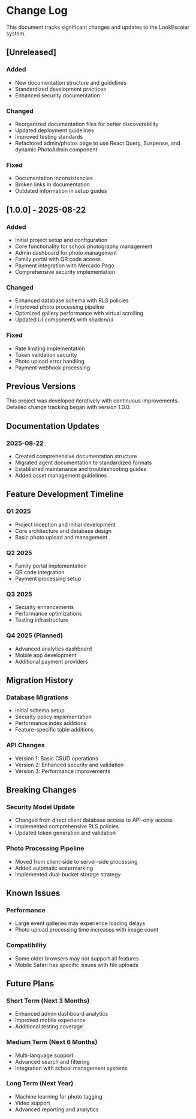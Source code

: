 # Change Log

This document tracks significant changes and updates to the LookEscolar system.

## [Unreleased]

### Added
- New documentation structure and guidelines
- Standardized development practices
- Enhanced security documentation

### Changed
- Reorganized documentation files for better discoverability
- Updated deployment guidelines
- Improved testing standards
- Refactored admin/photos page to use React Query, Suspense, and dynamic PhotoAdmin component

### Fixed
- Documentation inconsistencies
- Broken links in documentation
- Outdated information in setup guides

## [1.0.0] - 2025-08-22

### Added
- Initial project setup and configuration
- Core functionality for school photography management
- Admin dashboard for photo management
- Family portal with QR code access
- Payment integration with Mercado Pago
- Comprehensive security implementation

### Changed
- Enhanced database schema with RLS policies
- Improved photo processing pipeline
- Optimized gallery performance with virtual scrolling
- Updated UI components with shadcn/ui

### Fixed
- Rate limiting implementation
- Token validation security
- Photo upload error handling
- Payment webhook processing

## Previous Versions

This project was developed iteratively with continuous improvements. Detailed change tracking began with version 1.0.0.

## Documentation Updates

### 2025-08-22
- Created comprehensive documentation structure
- Migrated agent documentation to standardized formats
- Established maintenance and troubleshooting guides
- Added asset management guidelines

## Feature Development Timeline

### Q1 2025
- Project inception and initial development
- Core architecture and database design
- Basic photo upload and management

### Q2 2025
- Family portal implementation
- QR code integration
- Payment processing setup

### Q3 2025
- Security enhancements
- Performance optimizations
- Testing infrastructure

### Q4 2025 (Planned)
- Advanced analytics dashboard
- Mobile app development
- Additional payment providers

## Migration History

### Database Migrations
- Initial schema setup
- Security policy implementation
- Performance index additions
- Feature-specific table additions

### API Changes
- Version 1: Basic CRUD operations
- Version 2: Enhanced security and validation
- Version 3: Performance improvements

## Breaking Changes

### Security Model Update
- Changed from direct client database access to API-only access
- Implemented comprehensive RLS policies
- Updated token generation and validation

### Photo Processing Pipeline
- Moved from client-side to server-side processing
- Added automatic watermarking
- Implemented dual-bucket storage strategy

## Known Issues

### Performance
- Large event galleries may experience loading delays
- Photo upload processing time increases with image count

### Compatibility
- Some older browsers may not support all features
- Mobile Safari has specific issues with file uploads

## Future Plans

### Short Term (Next 3 Months)
- Enhanced admin dashboard analytics
- Improved mobile experience
- Additional testing coverage

### Medium Term (Next 6 Months)
- Multi-language support
- Advanced search and filtering
- Integration with school management systems

### Long Term (Next Year)
- Machine learning for photo tagging
- Video support
- Advanced reporting and analytics